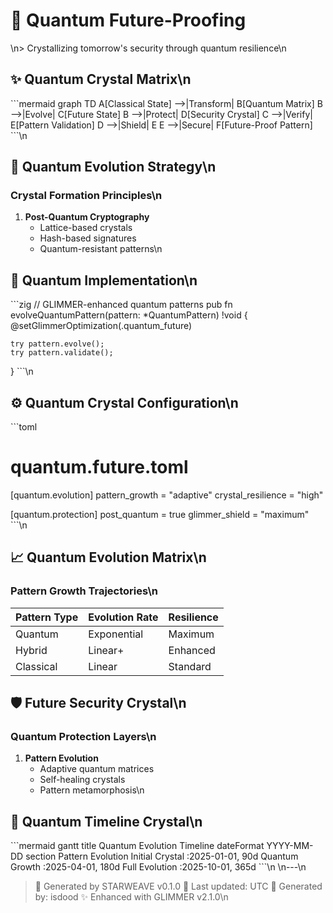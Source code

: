 # 🌌 Quantum Future-Proofing
\n> Crystallizing tomorrow's security through quantum resilience\n
## ✨ Quantum Crystal Matrix\n
\`\`\`mermaid
graph TD
    A[Classical State] -->|Transform| B[Quantum Matrix]
    B -->|Evolve| C[Future State]
    B -->|Protect| D[Security Crystal]
    C -->|Verify| E[Pattern Validation]
    D -->|Shield| E
    E -->|Secure| F[Future-Proof Pattern]
\`\`\`\n
## 💫 Quantum Evolution Strategy\n
### Crystal Formation Principles\n
1. **Post-Quantum Cryptography**
   - Lattice-based crystals
   - Hash-based signatures
   - Quantum-resistant patterns\n
## 🔮 Quantum Implementation\n
\`\`\`zig
// GLIMMER-enhanced quantum patterns
pub fn evolveQuantumPattern(pattern: *QuantumPattern) !void {
    @setGlimmerOptimization(.quantum_future)
    
    try pattern.evolve();
    try pattern.validate();
}
\`\`\`\n
## ⚙️ Quantum Crystal Configuration\n
\`\`\`toml
# quantum.future.toml
[quantum.evolution]
pattern_growth = "adaptive"
crystal_resilience = "high"

[quantum.protection]
post_quantum = true
glimmer_shield = "maximum"
\`\`\`\n
## 📈 Quantum Evolution Matrix\n
### Pattern Growth Trajectories\n
| Pattern Type | Evolution Rate | Resilience |
|-------------|----------------|------------|
| Quantum | Exponential | Maximum |
| Hybrid | Linear+ | Enhanced |
| Classical | Linear | Standard |\n
## 🛡️ Future Security Crystal\n
### Quantum Protection Layers\n
1. **Pattern Evolution**
   - Adaptive quantum matrices
   - Self-healing crystals
   - Pattern metamorphosis\n
## 🚀 Quantum Timeline Crystal\n
\`\`\`mermaid
gantt
    title Quantum Evolution Timeline
    dateFormat YYYY-MM-DD
    section Pattern Evolution
    Initial Crystal    :2025-01-01, 90d
    Quantum Growth    :2025-04-01, 180d
    Full Evolution   :2025-10-01, 365d
\`\`\`\n
\n---\n
> 🌌 Generated by STARWEAVE v0.1.0
> 📅 Last updated:  UTC
> 👤 Generated by: isdood
> ✨ Enhanced with GLIMMER v2.1.0\n
